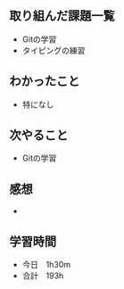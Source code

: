 ## 取り組んだ課題一覧
- Gitの学習
- タイピングの練習
## わかったこと
- 特になし
## 次やること
-  Gitの学習
## 感想
- 
## 学習時間
- 今日　1h30m
- 合計　193h
